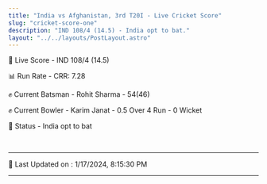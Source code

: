 ```yaml
---
title: "India vs Afghanistan, 3rd T20I - Live Cricket Score"
slug: "cricket-score-one"
description: "IND 108/4 (14.5) - India opt to bat."
layout: "../../layouts/PostLayout.astro"
---
```


🔴 Live Score - IND 108/4 (14.5)  

📊 Run Rate - CRR: 7.28  

✊ Current Batsman - Rohit Sharma - 54(46)  

✊ Current Bowler - Karim Janat - 0.5 Over 4 Run - 0 Wicket  

📑 Status - India opt to bat

<br />

***

📝 Last Updated on : 1/17/2024, 8:15:30 PM

***


